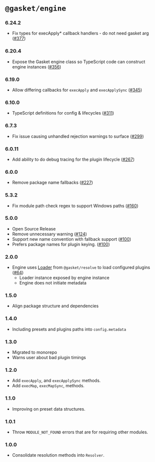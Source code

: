 # `@gasket/engine`

### 6.24.2

- Fix types for execApply* callback handlers - do not need gasket arg ([#377])

### 6.20.4

- Expose the Gasket engine class so TypeScript code can construct engine instances ([#356])

### 6.19.0

- Allow differing callbacks for `execApply` and `execApplySync` ([#345])

### 6.10.0

- TypeScript definitions for config & lifecycles ([#311])

### 6.7.3

- Fix issue causing unhandled rejection warnings to surface ([#299])

### 6.0.11

- Add ability to do debug tracing for the plugin lifecycle ([#267])

### 6.0.0

- Remove package name fallbacks ([#227])

### 5.3.2

- Fix module path check regex to support Windows paths ([#160])

### 5.0.0

- Open Source Release
- Remove unnecessary warning ([#124])
- Support new name convention with fallback support ([#100])
- Prefers package names for plugin keying. ([#100])

### 2.0.0

- Engine uses [Loader] from `@gasket/resolve` to load configured plugins ([#64])
  - Loader instance exposed by engine instance
  - Engine does not initiate metadata

### 1.5.0

- Align package structure and dependencies

### 1.4.0

- Including presets and plugins paths into `config.metadata`

### 1.3.0

- Migrated to monorepo
- Warns user about bad plugin timings

### 1.2.0

- Add `execApply`, and `execApplySync` methods.
- Add `execMap`, `execMapSync`, methods.

### 1.1.0

- Improving on preset data structures.

### 1.0.1

- Throw `MODULE_NOT_FOUND` errors that are for requiring other modules.

### 1.0.0

- Consolidate resolution methods into `Resolver`.

[#64]: https://github.com/godaddy/gasket/pull/64
[#100]: https://github.com/godaddy/gasket/pull/100
[#124]: https://github.com/godaddy/gasket/pull/124
[#160]: https://github.com/godaddy/gasket/pull/160
[#227]: https://github.com/godaddy/gasket/pull/227
[#267]: https://github.com/godaddy/gasket/pull/267
[#299]: https://github.com/godaddy/gasket/pull/299
[#311]: https://github.com/godaddy/gasket/pull/311
[#345]: https://github.com/godaddy/gasket/pull/345
[#356]: https://github.com/godaddy/gasket/pull/356
[#377]: https://github.com/godaddy/gasket/pull/377

[Loader]:/packages/gasket-resolve/docs/api.md#loader
